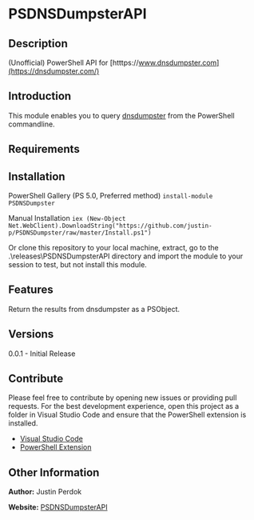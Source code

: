 # PSDNSDumpsterAPI

## Description

(Unofficial) PowerShell API for [htttps://www.dnsdumpster.com](https://dnsdumpster.com/)

## Introduction

This module enables you to query [dnsdumpster](https://dnsdumpster.com/) from the PowerShell commandline.

## Requirements

## Installation

PowerShell Gallery (PS 5.0, Preferred method)
`install-module PSDNSDumpster`

Manual Installation
`iex (New-Object Net.WebClient).DownloadString("https://github.com/justin-p/PSDNSDumpster/raw/master/Install.ps1")`

Or clone this repository to your local machine, extract, go to the .\releases\PSDNSDumpsterAPI directory
and import the module to your session to test, but not install this module.

## Features

Return the results from dnsdumpster as a PSObject.

## Versions

0.0.1 - Initial Release

## Contribute

Please feel free to contribute by opening new issues or providing pull requests.
For the best development experience, open this project as a folder in Visual
Studio Code and ensure that the PowerShell extension is installed.

* [Visual Studio Code](https://code.visualstudio.com/)
* [PowerShell Extension](https://marketplace.visualstudio.com/items?itemName=ms-vscode.PowerShell)

## Other Information

**Author:** Justin Perdok

**Website:** [PSDNSDumpsterAPI](https://github.com/justin-p/PSDNSDumpsterAPI)
